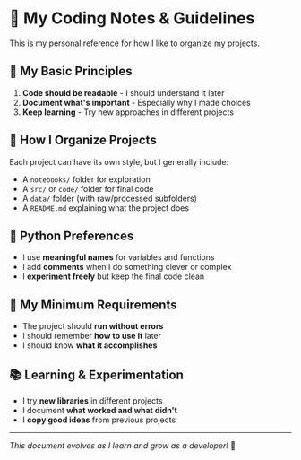 # 📓 My Coding Notes & Guidelines

This is my personal reference for how I like to organize my projects.

## 🎯 My Basic Principles

1. **Code should be readable** - I should understand it later
2. **Document what's important** - Especially why I made choices
3. **Keep learning** - Try new approaches in different projects

## 📁 How I Organize Projects

Each project can have its own style, but I generally include:
- A `notebooks/` folder for exploration
- A `src/` or `code/` folder for final code
- A `data/` folder (with raw/processed subfolders)
- A `README.md` explaining what the project does

## 🐍 Python Preferences

- I use **meaningful names** for variables and functions
- I add **comments** when I do something clever or complex
- I **experiment freely** but keep the final code clean

## 🔧 My Minimum Requirements

- The project should **run without errors**
- I should remember **how to use it** later
- I should know **what it accomplishes**

## 📚 Learning & Experimentation

- I try **new libraries** in different projects
- I document **what worked and what didn't**
- I **copy good ideas** from previous projects

---

*This document evolves as I learn and grow as a developer!* 🚀